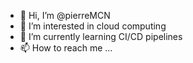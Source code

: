 - 👋 Hi, I’m @pierreMCN
- 👀 I’m interested in cloud computing
- 🌱 I’m currently learning CI/CD pipelines
- 📫 How to reach me ...

<!---
pierreMCN/pierreMCN is a ✨ special ✨ repository because its `README.md` (this file) appears on your GitHub profile.
You can click the Preview link to take a look at your changes.
--->
